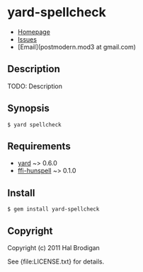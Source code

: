 # yard-spellcheck

* [Homepage](http://github.com/postmodern/yard-spellcheck)
* [Issues](http://github.com/postmodern/yard-spellcheck/issues)
* [Email](postmodern.mod3 at gmail.com)

## Description

TODO: Description

## Synopsis

    $ yard spellcheck

## Requirements

* [yard](http://github.com/lsegal/yard) ~> 0.6.0
* [ffi-hunspell](http://github.com/postmodern/ffi-hunspell) ~> 0.1.0

## Install

    $ gem install yard-spellcheck

## Copyright

Copyright (c) 2011 Hal Brodigan

See {file:LICENSE.txt} for details.
